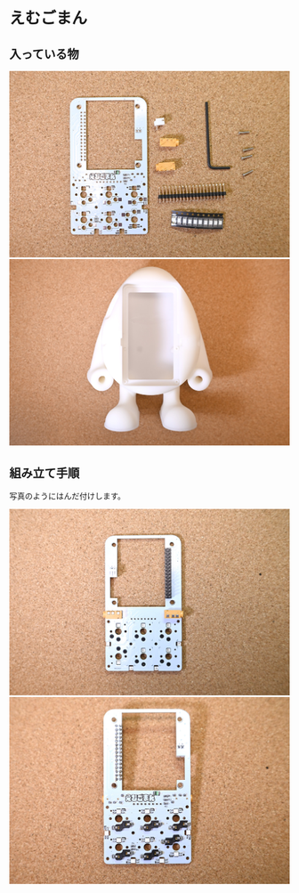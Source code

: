 # えむごまん



## 入っている物

![build_parts](/images/emugoman/emgoman_3.jpg)
![build_body](/images/emugoman/emgoman_4.jpg)


## 組み立て手順

写真のようにはんだ付けします。

![pop](/images/emugoman/emgoman_1.jpg)
![pop](/images/emugoman/emgoman_2.jpg)



